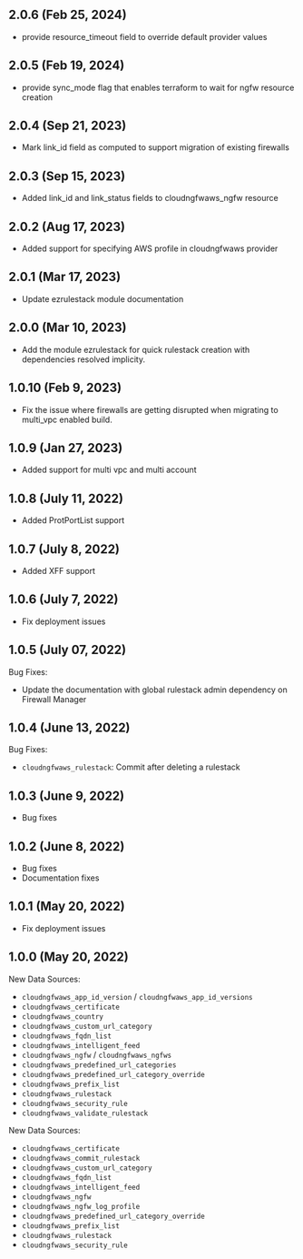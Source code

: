 ## 2.0.6 (Feb 25, 2024)

* provide resource_timeout field to override default provider values

## 2.0.5 (Feb 19, 2024)

* provide sync_mode flag that enables terraform to wait for ngfw resource creation

## 2.0.4 (Sep 21, 2023)

* Mark link_id field as computed to support migration of existing firewalls

## 2.0.3 (Sep 15, 2023)

* Added link_id and link_status fields to cloudngfwaws_ngfw resource

## 2.0.2 (Aug 17, 2023)

* Added support for specifying AWS profile in cloudngfwaws provider

## 2.0.1 (Mar 17, 2023)

* Update ezrulestack module documentation

## 2.0.0 (Mar 10, 2023)

* Add the module ezrulestack for quick rulestack creation with dependencies resolved 
  implicity.

## 1.0.10 (Feb 9, 2023)

* Fix the issue where firewalls are getting disrupted when migrating to multi_vpc 
  enabled build.

## 1.0.9 (Jan 27, 2023)

* Added support for multi vpc and multi account

## 1.0.8 (July 11, 2022)

* Added ProtPortList support

## 1.0.7 (July 8, 2022)

* Added XFF support

## 1.0.6 (July 7, 2022)

* Fix deployment issues

## 1.0.5 (July 07, 2022)

Bug Fixes:

* Update the documentation with global rulestack admin dependency on Firewall Manager

## 1.0.4 (June 13, 2022)

Bug Fixes:

* `cloudngfwaws_rulestack`: Commit after deleting a rulestack

## 1.0.3 (June 9, 2022)

* Bug fixes

## 1.0.2 (June 8, 2022)

* Bug fixes
* Documentation fixes

## 1.0.1 (May 20, 2022)

* Fix deployment issues

## 1.0.0 (May 20, 2022)

New Data Sources:

* `cloudngfwaws_app_id_version` / `cloudngfwaws_app_id_versions`
* `cloudngfwaws_certificate`
* `cloudngfwaws_country`
* `cloudngfwaws_custom_url_category`
* `cloudngfwaws_fqdn_list`
* `cloudngfwaws_intelligent_feed`
* `cloudngfwaws_ngfw` / `cloudngfwaws_ngfws`
* `cloudngfwaws_predefined_url_categories`
* `cloudngfwaws_predefined_url_category_override`
* `cloudngfwaws_prefix_list`
* `cloudngfwaws_rulestack`
* `cloudngfwaws_security_rule`
* `cloudngfwaws_validate_rulestack`

New Data Sources:

* `cloudngfwaws_certificate`
* `cloudngfwaws_commit_rulestack`
* `cloudngfwaws_custom_url_category`
* `cloudngfwaws_fqdn_list`
* `cloudngfwaws_intelligent_feed`
* `cloudngfwaws_ngfw`
* `cloudngfwaws_ngfw_log_profile`
* `cloudngfwaws_predefined_url_category_override`
* `cloudngfwaws_prefix_list`
* `cloudngfwaws_rulestack`
* `cloudngfwaws_security_rule`
